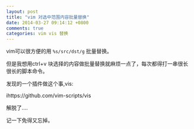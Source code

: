 ```yaml
---
layout: post
title: "vim 对选中范围内容批量替换"
date: 2014-03-27 09:14:12 +0800
comments: true
categories: vim vis 替换
---
```


vim可以很方便的用 `%s/src/dst/g` 批量替换。

但是我想用ctrl+v 块选择的内容做批量替换就麻烦一点了，每次都得打一串很长很长的脚本命令。

发现的一个插件做这个事,vis:

ihttps://github.com/vim-scripts/vis


解脱了....

记一下免得又忘掉。
